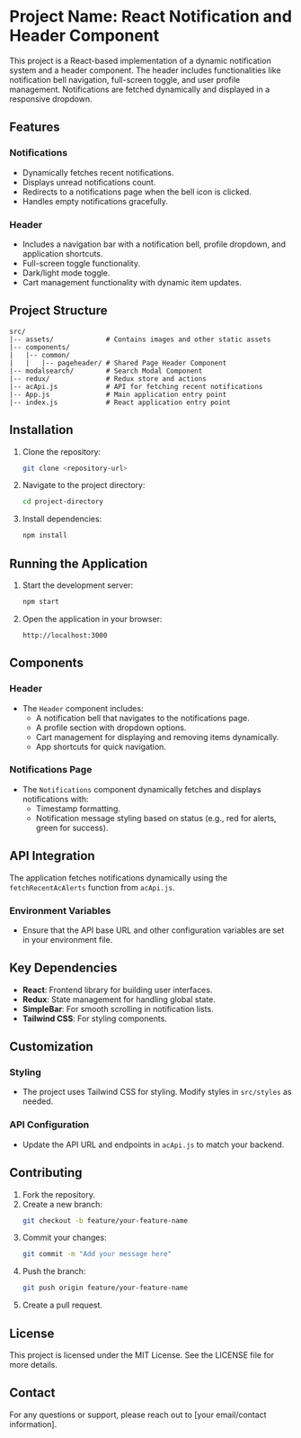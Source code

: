 # Project Name: React Notification and Header Component

This project is a React-based implementation of a dynamic notification system and a header component. The header includes functionalities like notification bell navigation, full-screen toggle, and user profile management. Notifications are fetched dynamically and displayed in a responsive dropdown.

## Features

### Notifications
- Dynamically fetches recent notifications.
- Displays unread notifications count.
- Redirects to a notifications page when the bell icon is clicked.
- Handles empty notifications gracefully.

### Header
- Includes a navigation bar with a notification bell, profile dropdown, and application shortcuts.
- Full-screen toggle functionality.
- Dark/light mode toggle.
- Cart management functionality with dynamic item updates.

## Project Structure

```
src/
|-- assets/             # Contains images and other static assets
|-- components/
|   |-- common/
|   |   |-- pageheader/ # Shared Page Header Component
|-- modalsearch/        # Search Modal Component
|-- redux/              # Redux store and actions
|-- acApi.js            # API for fetching recent notifications
|-- App.js              # Main application entry point
|-- index.js            # React application entry point
```

## Installation

1. Clone the repository:
   ```bash
   git clone <repository-url>
   ```

2. Navigate to the project directory:
   ```bash
   cd project-directory
   ```

3. Install dependencies:
   ```bash
   npm install
   ```

## Running the Application

1. Start the development server:
   ```bash
   npm start
   ```

2. Open the application in your browser:
   ```
   http://localhost:3000
   ```

## Components

### Header
- The `Header` component includes:
  - A notification bell that navigates to the notifications page.
  - A profile section with dropdown options.
  - Cart management for displaying and removing items dynamically.
  - App shortcuts for quick navigation.

### Notifications Page
- The `Notifications` component dynamically fetches and displays notifications with:
  - Timestamp formatting.
  - Notification message styling based on status (e.g., red for alerts, green for success).

## API Integration

The application fetches notifications dynamically using the `fetchRecentAcAlerts` function from `acApi.js`.

### Environment Variables
- Ensure that the API base URL and other configuration variables are set in your environment file.

## Key Dependencies

- **React**: Frontend library for building user interfaces.
- **Redux**: State management for handling global state.
- **SimpleBar**: For smooth scrolling in notification lists.
- **Tailwind CSS**: For styling components.

## Customization

### Styling
- The project uses Tailwind CSS for styling. Modify styles in `src/styles` as needed.

### API Configuration
- Update the API URL and endpoints in `acApi.js` to match your backend.

## Contributing

1. Fork the repository.
2. Create a new branch:
   ```bash
   git checkout -b feature/your-feature-name
   ```
3. Commit your changes:
   ```bash
   git commit -m "Add your message here"
   ```
4. Push the branch:
   ```bash
   git push origin feature/your-feature-name
   ```
5. Create a pull request.

## License

This project is licensed under the MIT License. See the LICENSE file for more details.

## Contact

For any questions or support, please reach out to [your email/contact information].


